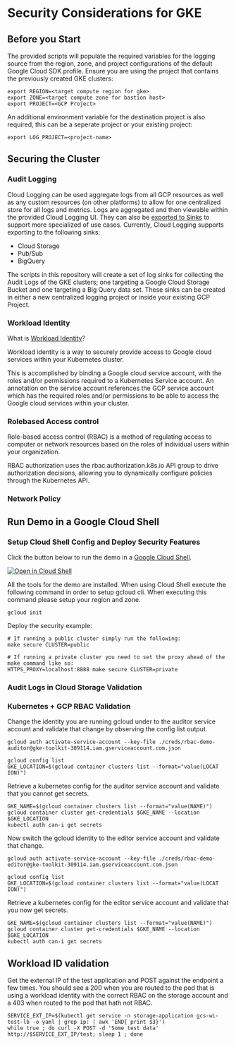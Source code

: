 # Security Considerations for GKE

## Before you Start

The provided scripts will populate the required  variables for the logging source from the region, zone, and project configurations of the default Google Cloud SDK profile. Ensure you are using the project that contains the previously created GKE clusters:

```shell
export REGION=<target compute region for gke>
export ZONE=<target compute zone for bastion host>
export PROJECT=<GCP Project>
```

An additional environment variable for the destination project is also required, this can be a seperate project or your existing project:

```shell
export LOG_PROJECT=<project-name>
```

## Securing the Cluster


### Audit Logging

Cloud Logging can be used aggregate logs from all GCP resources as well as any custom resources (on other platforms) to allow for one centralized store for all logs and metrics.  Logs are aggregated and then viewable within the provided Cloud Logging UI. They can also be [exported to Sinks](https://cloud.google.com/logging/docs/export/configure_export_v2) to support more specialized of use cases.  Currently, Cloud Logging supports exporting to the following sinks:

* Cloud Storage
* Pub/Sub
* BigQuery

The scripts in this repository will create a set of log sinks for collecting the Audit Logs of the GKE clusters; one targeting a Google Cloud Storage Bucket and one targeting a Big Query data set.  These sinks can be created in either a new centralized logging project or inside your existing GCP Project.

### Workload Identity

What is [Workload Identity](https://cloud.google.com/kubernetes-engine/docs/how-to/workload-identity)?

Workload identity is a way to securely provide access to Google cloud services within your Kubernetes cluster.

This is accomplished by binding a Google cloud service account, with the roles and/or permissions required to a Kubernetes Service account. An annotation on  the service account references the GCP service account which has the required roles and/or permissions to be able to access the Google cloud services within your cluster.

### Rolebased Access control

Role-based access control (RBAC) is a method of regulating access to computer or network resources based on the roles of individual users within your organization.

RBAC authorization uses the rbac.authorization.k8s.io API group to drive authorization decisions, allowing you to dynamically configure policies through the Kubernetes API.


### Network Policy


## Run Demo in a Google Cloud Shell

### Setup Cloud Shell Config and Deploy Security Features
Click the button below to run the demo in a [Google Cloud Shell](https://cloud.google.com/shell/docs/).

[![Open in Cloud Shell](http://gstatic.com/cloudssh/images/open-btn.svg)](https://console.cloud.google.com/cloudshell/open?cloudshell_git_repo=https://github.com/dstampfli/gke-poc-toolkit.git&amp;cloudshell_image=gcr.io/graphite-cloud-shell-images/terraform:latest&amp;cloudshell_tutorial=SECURITY.md)

All the tools for the demo are installed. When using Cloud Shell execute the following
command in order to setup gcloud cli. When executing this command please setup your region
and zone.

```console
gcloud init
```

Deploy the security example:

```shell
# If running a public cluster simply run the following:
make secure CLUSTER=public

# If running a private cluster you need to set the proxy ahead of the make command like so:
HTTPS_PROXY=localhost:8888 make secure CLUSTER=private
```

### Audit Logs in Cloud Storage Validation

### Kubernetes + GCP RBAC Validation

Change the identity you are running gcloud under to the auditor service account and validate that change by observing the config list output.

```shell
gcloud auth activate-service-account --key-file ./creds/rbac-demo-auditor@gke-toolkit-309114.iam.gserviceaccount.com.json

gcloud config list
GKE_LOCATION=$(gcloud container clusters list --format="value(LOCAT
ION)")
```
Retrieve a kubernetes config for the auditor service account and validate that you cannot get secrets.

```shell
GKE_NAME=$(gcloud container clusters list --format="value(NAME)")
gcloud container cluster get-credentials $GKE_NAME --location $GKE_LOCATION
kubectl auth can-i get secrets
```

Now switch the gcloud identity to the editor service account and validate that change.

```shell
gcloud auth activate-service-account --key-file ./creds/rbac-demo-editor@gke-toolkit-309114.iam.gserviceaccount.com.json

gcloud config list
GKE_LOCATION=$(gcloud container clusters list --format="value(LOCAT
ION)")
```
Retrieve a kubernetes config for the editor service account and validate that you now get secrets.

```shell
GKE_NAME=$(gcloud container clusters list --format="value(NAME)")
gcloud container cluster get-credentials $GKE_NAME --location $GKE_LOCATION
kubectl auth can-i get secrets
```

## Workload ID validation

Get the external IP of the test application and POST against the endpoint a few times. You should see a 200 when you are routed to the pod that is using a workload identity with the correct RBAC on the storage account and a 403 when routed to the pod that hath not RBAC.

```shell
SERVICE_EXT_IP=$(kubectl get service -n storage-application gcs-wi-test-lb -o yaml | grep ip: | awk 'END{ print $3}')
while true ; do curl -X POST -d 'Some test data' http://$SERVICE_EXT_IP/test; sleep 1 ; done
```
